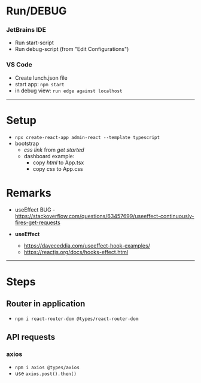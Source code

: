 # Run/DEBUG

### JetBrains IDE

- Run start-script
- Run debug-script (from "Edit Configurations")

### VS Code
- Create lunch.json file
- start app: `npm start`
- in debug view: `run edge against localhost`



--------------------------------------------------------------------------
# Setup
- `npx create-react-app admin-react --template typescript`
- bootstrap
    - *css link* from *get started*
    - dashboard example:
        - copy *html* to App.tsx
        - copy *css* to App.css





# Remarks
- useEffect BUG - https://stackoverflow.com/questions/63457699/useeffect-continuously-fires-get-requests

- **useEffect**
    - https://daveceddia.com/useeffect-hook-examples/    
    - https://reactjs.org/docs/hooks-effect.html




--------------------------------------------------------------------------
# Steps
## Router in application
- `npm i react-router-dom @types/react-router-dom`

## API requests
### axios

- `npm i axios @types/axios`
- use `axios.post().then()`


